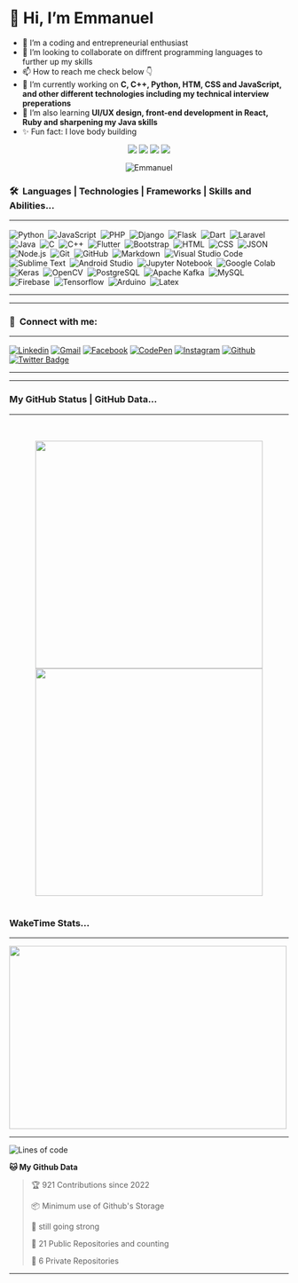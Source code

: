 # 👋 Hi, I’m Emmanuel

- 🌱 I’m a coding and entrepreneurial enthusiast
- 💞️ I’m looking to collaborate on diffrent programming languages to further up my skills
- 📫 How to reach me check below  👇
- 🔭 I’m currently working on **C, C++, Python, HTM, CSS and JavaScript, and other different technologies including my technical interview preperations**
 - 🌱 I’m also learning **UI/UX design, front-end development in React,  Ruby and sharpening my Java skills**
 - ✨ Fun fact: I love body building
 
<p align="center">
   <img src="https://img.shields.io/badge/Coding-Enthusiaste-blue" />
   <img src="https://img.shields.io/badge/Focus-Programming%20Languages-brightgreen" />
   <img src="https://img.shields.io/badge/Dedication-Make the world a better palce%20-success" />
  <img src="https://img.shields.io/badge/Coding Expetise-Skilled-brightgreen"
 </p>
 
 <p align="center"> <img src="https://komarev.com/ghpvc/?username=uno36&label=Profile%20views&color=0e75b6&style=flat" alt="Emmanuel" />

 
 ###  🛠 &nbsp;Languages | Technologies | Frameworks | Skills and Abilities...<hr>
 
 ![Python](https://img.shields.io/badge/-Python-05122A?style=flat&logo=python)&nbsp;
![JavaScript](https://img.shields.io/badge/-JavaScript-05122A?style=flat&logo=javascript)&nbsp;
![PHP](https://img.shields.io/badge/-PHP-05122A?style=flat&logo=php&logoColor=777BB4)&nbsp;
![Django](https://img.shields.io/badge/-Django-05122A?style=flat&logo=django&logoColor=092E20)&nbsp;
![Flask](https://img.shields.io/badge/-Flask-05122A?style=flat&logo=flask)&nbsp;
![Dart](https://img.shields.io/badge/-Dart-05122A?style=flat&logo=dart&logoColor=1075C2)&nbsp;
![Laravel](https://img.shields.io/badge/-Laravel-05122A?style=flat&logo=laravel&logoColor=FF2D20)&nbsp;
![Java](https://img.shields.io/badge/-Java-05122A?style=flat&logo=Java&logoColor=FFA518)&nbsp;
![C](https://img.shields.io/badge/-C-05122A?style=flat&logo=C&logoColor=A8B9CC)&nbsp;
![C++](https://img.shields.io/badge/-C++-05122A?style=flat&logo=C%2B%2B&logoColor=00599C)&nbsp;
![Flutter](https://img.shields.io/badge/-Flutter-05122A?style=flat&logo=flutter&logoColor=02569B)&nbsp;
![Bootstrap](https://img.shields.io/badge/-Bootstrap-05122A?style=flat&logo=bootstrap&logoColor=563D7C)&nbsp;
![HTML](https://img.shields.io/badge/-HTML-05122A?style=flat&logo=HTML5)&nbsp;
![CSS](https://img.shields.io/badge/-CSS-05122A?style=flat&logo=CSS3&logoColor=1572B6)&nbsp;
![JSON](https://img.shields.io/badge/-JSON-05122A?style=flat&logo=json&logoColor=000000)&nbsp;
![Node.js](https://img.shields.io/badge/-Node.js-05122A?style=flat&logo=node.js&logoColor=339933)&nbsp;
![Git](https://img.shields.io/badge/-Git-05122A?style=flat&logo=git)&nbsp;
![GitHub](https://img.shields.io/badge/-GitHub-05122A?style=flat&logo=github)&nbsp;
![Markdown](https://img.shields.io/badge/-Markdown-05122A?style=flat&logo=markdown)&nbsp;
![Visual Studio Code](https://img.shields.io/badge/-Visual%20Studio%20Code-05122A?style=flat&logo=visual-studio-code&logoColor=007ACC)&nbsp;
![Sublime Text](https://img.shields.io/badge/-Sublime%20Text-05122A?style=flat&logo=sublime-text&logoColor=FF9800)&nbsp;
![Android Studio](https://img.shields.io/badge/-Android%20Studio-05122A?style=flat&logo=android-studio&logoColor=3DDC84)&nbsp;
![Jupyter Notebook](https://img.shields.io/badge/-Jupyter%20Notebook-05122A?style=flat&logo=jupyter&logoColor=F37626)&nbsp;
![Google Colab](https://img.shields.io/badge/-Google%20Colab-05122A?style=flat&logo=google-colab&logoColor=F9AB00)&nbsp;
![Keras](https://img.shields.io/badge/-Keras-05122A?style=flat&logo=keras&logoColor=D00000)&nbsp;
![OpenCV](https://img.shields.io/badge/-OpenCV-05122A?style=flat&logo=opencv&logoColor=5C3EE8)&nbsp;
![PostgreSQL](https://img.shields.io/badge/-PostgreSQL-05122A?style=flat&logo=postgresql&logoColor=336791)&nbsp;
![Apache Kafka](https://img.shields.io/badge/-Apache%20Kafka-05122A?style=flat&logo=apache-kafka&logoColor=231F20)&nbsp;
![MySQL](https://img.shields.io/badge/-MySQL-05122A?style=flat&logo=mysql&logoColor=4479A1)&nbsp;
![Firebase](https://img.shields.io/badge/-Firebase-05122A?style=flat&logo=firebase&logoColor=FFCA28)&nbsp;
![Tensorflow](https://img.shields.io/badge/-Tensorflow-05122A?style=flat&logo=tensorflow&logoColor=FF6F00)&nbsp;
![Arduino](https://img.shields.io/badge/-Arduino-05122A?style=flat&logo=arduino&logoColor=00979D)&nbsp;
![Latex](https://img.shields.io/badge/-Latex-05122A?style=flat&logo=latex&logoColor=008080)&nbsp;<hr><hr>
 
### :link: &nbsp;Connect with me:<hr>

[![Linkedin](https://img.shields.io/badge/-EmmanuelTofa-blue?style=flat&logo=Linkedin&logoColor=white)](https://www.linkedin.com/in/emmanuel-tofa-673b2516a/)
[![Gmail](https://img.shields.io/badge/-EmmanuelTofa-c14438?style=flat&logo=Gmail&logoColor=white)](https://emmanuelutofa@gmail.com)
[![Facebook](https://img.shields.io/badge/-EmmanuelTofa-c13584?style=flat&labelColor=c13584&logo=facebook&logoColor=white)](https://www.facebook.com/emmanuel.tofa.5)
[![CodePen](https://img.shields.io/badge/-EmmanuelTofa-black?style=flat&logo=CodePen&logoColor=white)](https://codepen.io/uno36)
[![Instagram](https://img.shields.io/badge/-EmmanuelTofa-c13584?style=flat&labelColor=c13584&logo=instagram&logoColor=white)](https://www.instagram.com/emmanuelutofa/)
[![Github](https://img.shields.io/badge/-EmmanuelTofa-black?style=flat&labelColor=black&logo=github&logoColor=white)](https://github.com/uno36)
[![Twitter Badge](https://img.shields.io/badge/-EmmanuelTofa-1ca0f1?style=flat&labelColor=1ca0f1&logo=twitter&logoColor=white&link=https://twitter.com/tofauemmanuel)](https://twitter.com/tofauemmanuel)<hr><hr>

### My GitHub Status | GitHub Data...<hr>

<table><br>
  <p align="center">
  <a href="https://github.com/JayantGoel001">
    <img width="410" src="https://github-readme-stats.vercel.app/api?username=uno36&show_icons=true&theme=prussian" />
  </a> <br>
  <a href="https://github.com/JayantGoel001">
  <img width="410" src="https://github-readme-streak-stats.herokuapp.com/?user=uno36&theme=prussian&hide_border=false"/>
  </a>
</p>
</table>

<h3>WakeTime Stats...</h3><hr>
<a target="_blank">
  <img align="center" height="330px" width="500px" src="https://wakatime.com/share/@JayantGoel001/d757c83d-c3a9-424e-86f1-ce88190c9840.svg" >
</a>
<hr>

![Lines of code](https://img.shields.io/badge/From%20Hello%20World%20I%27ve%20Written%20more%20than-5000%20lines%20of%20code-blue)

**🐱 My Github Data** 

> 🏆 921 Contributions since 2022
 > 
> 📦 Minimum use of Github's Storage 
 > 
> 💼 still going strong
 > 
> 📜 21 Public Repositories and counting
 > 
> 🔑 6 Private Repositories  
 >     
    
 <hr>




<!---
uno36/uno36 is a ✨ special ✨ repository because its `README.md` (this file) appears on your GitHub profile.
You can click the Preview link to take a look at your changes.
--->

